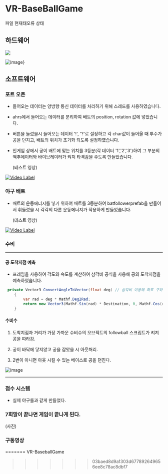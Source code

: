 # VR-BaseBallGame
파일 현재태오류 상태

## 하드웨어

<img src="https://user-images.githubusercontent.com/86779278/227450107-f5520905-edb5-424f-b13c-5caeb32f6edc.png">


![image](https://user-images.githubusercontent.com/86779278/227450451-0f88e59a-e189-4eaa-9378-2f05246e7b74.png)}


## 소프트웨어

### 포트 오픈 
- 들어오는 데이터는 양방향 통신 데이터를 처리하기 위해 스레드를 사용하였습니다.
- ahrs에서 들어오는 데이터를 분리하여 배트의 position, rotation 값에 넣었습니다.   

- 버튼을 눌렀을시 들어오는 데이터 '!', '?'로 설정하고 각 char값이 들어올 때 투수가 공을 던지고, 배트의 위치가 초기화 되도록 설정하였습니다.
- 인게임 상에서 공이 배트에 맞는 위치를 3등분(각 데이터 '1','2','3')하여 그 부분의 액추에이터와 바이브레이터가 켜져 타격감을 주도록 만들었습니다.   
  
	(테스트 영상)   
	

[![Video Label](http://img.youtube.com/vi/lDdn7Zv6igA/0.jpg)](https://youtu.be/lDdn7Zv6igA)

### 야구 배트   

- 배트의 운동에너지를 넣기 위하여 배트를 3등분하여 batfollowerprefab을 만들어서 휘둘렀을 시 각각의 다른 운동에너지가 작용하게 만들었습니다.   

	(테스트 영상)   
	
[![Video Label](http://img.youtube.com/vi/UHFD1X_e1nc/0.jpg)](https://youtu.be/UHFD1X_e1nc)
### 수비
- - -
#### 공 도착지점 예측  

- 프레임을 사용하여 각도와 속도를 계산하여 삼각비 공식을 사용해 공의 도착지점을 예측하였습니다.
```c#
 private Vector3 ConvertAngleToVector(float deg) // 삼각비 이용해 좌표 구하기 (거리와 각도 이용해)  
    {
        var rad = deg * Mathf.Deg2Rad;
        return new Vector3(Mathf.Sin(rad) * Destination, 0, Mathf.Cos(rad) * Destination);    
    }
```

#### 수비수   

 1. 도착지점과 거리가 가장 가까운 수비수의 오브젝트의 followball 스크립트가 켜져 공을 따라감.   
 
 2. 공이 바닥에 닿지않고 공을 잡앗을 시 아웃처리.   
 
 3. 2번이 아니면 아웃 시킬 수 있는 베이스로 공을 던진다.
 
 ![image](https://user-images.githubusercontent.com/86779278/227711746-da3ff810-02a0-47aa-a1d2-d990c808763c.png)

- - -

### 점수 시스템
- 실제 야구룰과 같게 만들었다.

### 7회말이 끝나면 게임이 끝나게 된다.
(사진)

### 구동영상
=======
VR-BaseballGame
>>>>>>> 03baed8d9a1303d677892649656ee8c78ac8dbf7
